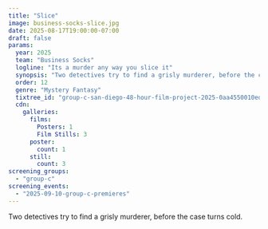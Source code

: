 ```yaml
---
title: "Slice"
image: business-socks-slice.jpg
date: 2025-08-17T19:00:00-07:00
draft: false
params:
  year: 2025
  team: "Business Socks"
  logline: "Its a murder any way you slice it"
  synopsis: "Two detectives try to find a grisly murderer, before the case turns cold. "
  order: 12
  genre: "Mystery Fantasy"
  tixtree_id: "group-c-san-diego-48-hour-film-project-2025-0aa4550010ed"
  cdn:
    galleries:
      films:
        Posters: 1
        Film Stills: 3
      poster:
        count: 1
      still:
        count: 3
screening_groups:
  - "group-c"
screening_events:
  - "2025-09-10-group-c-premieres"
---
```


Two detectives try to find a grisly murderer, before the case turns cold. 
